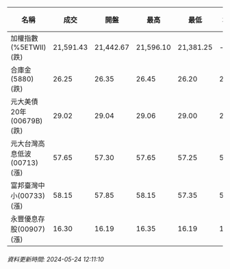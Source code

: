 | 名稱 | 成交 | 開盤 | 最高 | 最低 | 均價 | 成交金額(億) | 昨收 | 漲跌幅 | 漲跌 | 總量 | 昨量 | 振幅 |
| -------- | -------- | -------- | -------- |-------- | -------- | -------- |-------- |-------- |-------- | -------- | -------- |-------- |
|加權指數(%5ETWII) (跌)|21,591.43|21,442.67|21,596.10|21,381.25|-|3,103.82|21,607.43|0.07%|16.00|6,581,223|0|0.99%|
|合庫金(5880) (跌)|26.25|26.35|26.45|26.20|26.30|1.72|26.40|0.57%|0.15|6,532|10,169|0.95%|
|元大美債20年(00679B) (跌)|29.02|29.04|29.06|29.00|29.02|7.35|29.11|0.31%|0.09|25,319|35,875|0.21%|
|元大台灣高息低波(00713) (漲)|57.65|57.30|57.65|57.25|57.45|1.66|57.60|0.09%|0.05|2,888|6,761|0.69%|
|富邦臺灣中小(00733) (漲)|58.15|57.85|58.15|57.35|57.78|0.726|58.05|0.17%|0.10|1,257|1,968|1.38%|
|永豐優息存股(00907) (漲)|16.30|16.19|16.35|16.19|16.27|0.276|16.22|0.49%|0.08|1,697|1,687|0.99%|
###### 資料更新時間: 2024-05-24 12:11:10